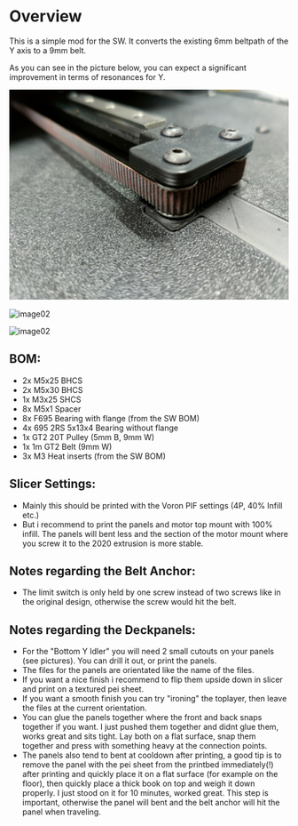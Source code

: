 # Overview

This is a simple mod for the SW. It converts the existing 6mm beltpath of the Y axis to a 9mm belt.

As you can see in the picture below, you can expect a significant improvement in terms of resonances for Y.

![image01](./images/image01.jpg "Usage")

![image02](./images/image02.jpg "Usage")

![image02](./images/image03.jpg "Usage")

## BOM:
* 2x M5x25 BHCS
* 2x M5x30 BHCS
* 1x M3x25 SHCS
* 8x M5x1 Spacer
* 8x F695 Bearing with flange (from the SW BOM)
* 4x 695 2RS 5x13x4 Bearing without flange
* 1x GT2 20T Pulley (5mm B, 9mm W)
* 1x 1m GT2 Belt (9mm W)
* 3x M3 Heat inserts (from the SW BOM)

## Slicer Settings:
* Mainly this should be printed with the Voron PIF settings (4P, 40% Infill etc.)
* But i recommend to print the panels and motor top mount with 100% infill. The panels will bent less and the section of the motor mount where you screw it to the 2020 extrusion is more stable.

## Notes regarding the Belt Anchor:
* The limit switch is only held by one screw instead of two screws like in the original design, otherwise the screw would hit the belt.

## Notes regarding the Deckpanels:
* For the "Bottom Y Idler" you will need 2 small cutouts on your panels (see pictures). You can drill it out, or print the panels.
* The files for the panels are orientated like the name of the files.
* If you want a nice finish i recommend to flip them upside down in slicer and print on a textured pei sheet.
* If you want a smooth finish you can try "ironing" the toplayer, then leave the files at the current orientation.
* You can glue the panels together where the front and back snaps together if you want. I just pushed them together and didnt glue them, works great and sits tight. Lay both on a flat surface, snap them together and press with something heavy at the connection points.
* The panels also tend to bent at cooldown after printing, a good tip is to remove the panel with the pei sheet from the printbed immediately(!) after printing and quickly place it on a flat surface (for example on the floor), then quickly place a thick book on top and weigh it down properly. 
I just stood on it for 10 minutes, worked great. This step is important, otherwise the panel will bent and the belt anchor will hit the panel when traveling.